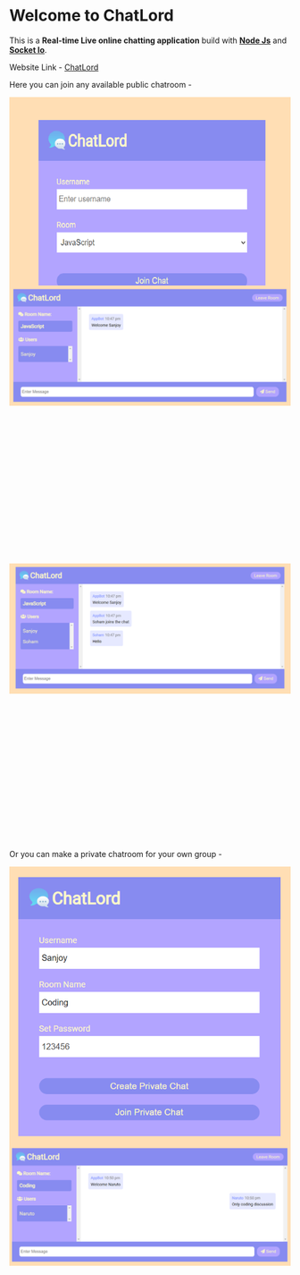 # Welcome to ChatLord

This is a **Real-time Live online chatting application** build with **[Node Js](https://nodejs.org/en/docs/)** and **[Socket Io](https://socket.io/docs/v4/)**.

Website Link - [ChatLord](https://live-messaging-app.herokuapp.com/)

Here you can join any available public chatroom -

<div align="center" style="height: 20rem">
  <img alt="Demo" src="./images/public_join_room.png" />
</div>
</br>
<div align="center" style="height: 30rem">
  <img alt="Demo" src="./images/public_chat_room.png" />
</div>
</br>
<div align="center" style="height: 30rem">
  <img alt="Demo" src="./images/public_messaging.png" />
</div>
</br>

Or you can make a private chatroom for your own group -

<div align="center" style="height: 30rem">
  <img alt="Demo" src="./images/private_join_room.png" />
</div>
</br>
<div align="center" style="height: 30rem">
  <img alt="Demo" src="./images/private_chat_room.png" />
</div>
</br>

